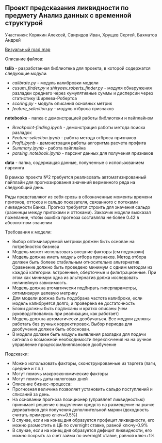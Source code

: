 ## Проект предсказания ликвидности по предмету Анализ данных с временной структурой

Участники: Корякин Алексей, Свиридов Иван, Хрущев Сергей, Бахматов Андрей

[Визуальный road map](https://docs.google.com/presentation/d/1SJ4jn2oHh3Q_JKdAn9F32oY4U1V2Z5BausI0R-rEA1w/edit?usp=sharing)

Описание файлов:

**tslib** - разработанная библиотека для проекта, в которой содержатся следующие модули:
- *calibrate.py* - модуль калибровки модели
- *cusum_finder.py* и *shiryaev_roberts_finder.py* - модуля обнаружения разладки среднего через кумулятивные суммы и дисперсии через статистику Ширяева-Робертса
- *scoring.py* - модуль описания основных метрик
- *feature_selection.py* - модуль отброса признаков

**notebooks** - папка с демонстрацией работы библиотеки и пайплайном
- *Breakpoint-finding.ipynb* - демонстрация работы метода поиска разладок
- *Feature-selection.ipynb* - работа метода отброса признаков
- *Profit.ipynb* - демонстрация работы алгоритма расчета профита
- *Summary.ipynb* - работа пайплайна
- *parsing_notebook.ipynb* - парсинг данных для получения признаков

**data** - папка, содержащая данные, полученные с использованием парсинга

В рамках проекта №2 требуется реализовать автоматизированный пайплайн для прогнозирования значений верменного ряда на следуюбщий день.

Ряды представляют из себя срезы в обозначенные моменты времени притоков, оттоков и сальдо показателя, связанного с потоками ликвидности Банка.
Прогноз требуется строить для значения сальдо (разнинцы между притоками и оттоками).
Заказчик модели высказал пожелание, чтобы ошибка прогноза составляла не более 0.42 в абсолютном значении

Требования к модели:
- Выбор оптимизируемой метрики должен быть основан на потребностях бизнеса
- Модель может использовать внешние факторы (см подсказки)
- Модель должна иметь модуль отбора признаков. Метод отбора должен быть болеее стабильным относительно альтернатив. Сравнение должно быть проведено минимум с одним методом из каждой категории: встроенные, оберточные и фильтрационные. При этом как минимум одна из альтернатив должа исследовать нелинейную зависимость.
- Модель должна втоматически подбирать гиперпараметры, оптимизируя целевую метрику
- Для модели должна быть подобрана частота калиброки, если модель калибруется долго, и проверена ее достаточность
- Блоки должны быть подписаны и кратко описаны (чем руководствовались при реализации, как работает)
- Модель должна автоматически дообучаться. Все модули должны работать без ручных корректировок. Выбор периода для дообучения должен быть обоснован.
- В модели должен быть модуль выявления разладки для подачи сигнала о возможной необходимости переключения на на ручное управление процессом/внеплановое дообучение

Подсказки:
- Можно использовать факторы, сконструированные из таргета (лаги, средние и т.п.)
- Могут помочь макроэкономические факторы
- Могут помочь даты налоговых дней
- Описание бизнес-процесса:
- Прогнозная величина позволяет установить сальдо поступлений и списаний за день.
- На основании прогноза позиционер (управляет ликвидностью) принимает решение о выделении средств на размещение на рынке деривативов для получения дополнительной маржи (доходность считать примерно ключ+0.5%)
- В случае, если на конец дня образуется профицит ликвидности, его можно разместить в ЦБ по overnight ставке, равной ключу-0.9%
- В случае, если на конец дня образуется дефицит ликвидности, его можно покрыть за счет займа по overnight ставке, равной ключ+1%
